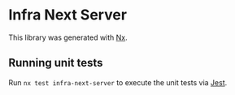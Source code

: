 <!-- gitbook-ignore -->

# Infra Next Server

This library was generated with [Nx](https://nx.dev).

## Running unit tests

Run `nx test infra-next-server` to execute the unit tests via [Jest](https://jestjs.io).
